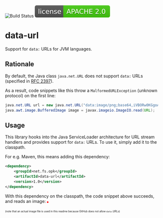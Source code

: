 ![Build Status](https://github.com/opwvhk/data-url/workflows/Java%20CI%20with%20Maven/badge.svg)
[![license](doc/license-APACHE-2.0-brightgreen.svg)](https://www.apache.org/licenses/LICENSE-2.0.html)

# data-url

Support for `data:` URLs for JVM languages.


## Rationale

By default, the Java class `java.net.URL` does not support `data:` URLs (specified in [RFC 2397](https://www.ietf.org/rfc/rfc2397.txt)).

As a result, code snippets like this throw a `MalformedURLException` (unknown protocol) on the first line:

```java
java.net.URL url = new java.net.URL("data:image/png;base64,iVBORw0KGgoAAAANSUhEUgAAAAUAAAAFCAYAAACNbyblAAAAHElEQVQI12P4//8/w38GIAXDIBKE0DHxgljNBAAO9TXL0Y4OHwAAAABJRU5ErkJggg==");
java.awt.image.BufferedImage image = javax.imageio.ImageIO.read(URL);
```

## Usage

This library hooks into the Java ServiceLoader architecture for URL stream handlers and provides support for `data:` URLs.
To use it, simply add it to the classpath.

For e.g. Maven, this means adding this dependency:

```xml
<dependency>
	<groupId>net.fs.opk</groupId>
	<artifactId>data-url</artifactId>
	<version>1.0</version>
</dependency>
```

With this dependency on the classpath, the code snippet above succeeds, and reads an image: ![red dot](doc/red-dot-5px.png "red dot")

<span style="font-size: 0.6em">(note that an actual image file is used in this readme because GitHub does not allow `data:`URLs)</span>